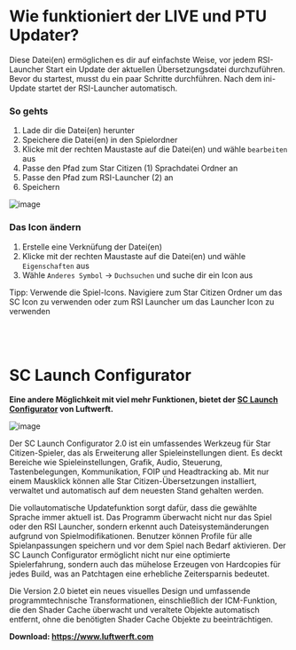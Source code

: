 # Wie funktioniert der LIVE und PTU Updater?
Diese Datei(en) ermöglichen es dir auf einfachste Weise, vor jedem RSI-Launcher Start ein Update der aktuellen Übersetzungsdatei durchzuführen. Bevor du startest, musst du ein paar Schritte durchführen. Nach dem ini-Update startet der RSI-Launcher automatisch.

### So gehts

1. Lade dir die Datei(en) herunter
2. Speichere die Datei(en) in den Spielordner
3. Klicke mit der rechten Maustaste auf die Datei(en) und wähle `bearbeiten` aus
4. Passe den Pfad zum Star Citizen (1) Sprachdatei Ordner an
5. Passe den Pfad zum RSI-Launcher (2) an
6. Speichern

![image](https://i.imgur.com/dbpGOEq.png)
<br/>

### Das Icon ändern
1. Erstelle eine Verknüfung der Datei(en)
2. Klicke mit der rechten Maustaste auf die Datei(en) und wähle `Eigenschaften` aus
3. Wähle `Anderes Symbol` -> `Duchsuchen` und suche dir ein Icon aus

Tipp: Verwende die Spiel-Icons. Navigiere zum Star Citizen Ordner um das SC Icon zu verwenden oder zum RSI Launcher um das Launcher Icon zu verwenden
<br/><br/><br/><br/>

# SC Launch Configurator

**<p>Eine andere Möglichkeit mit viel mehr Funktionen, bietet der [SC Launch Configurator](https://www.luftwerft.com/) von Luftwerft.</p>**

![image](https://www.luftwerft.com/images/sclc_en.png)

<p>Der SC Launch Configurator 2.0 ist ein umfassendes Werkzeug für Star Citizen-Spieler, das als Erweiterung aller Spieleinstellungen dient. Es deckt Bereiche wie Spieleinstellungen, Grafik, Audio, Steuerung, Tastenbelegungen, Kommunikation, FOIP und Headtracking ab. Mit nur einem Mausklick können alle Star Citizen-Übersetzungen installiert, verwaltet und automatisch auf dem neuesten Stand gehalten werden.</p>
  
<p>Die vollautomatische Updatefunktion sorgt dafür, dass die gewählte Sprache immer aktuell ist. Das Programm überwacht nicht nur das Spiel oder den RSI Launcher, sondern erkennt auch Dateisystemänderungen aufgrund von Spielmodifikationen. Benutzer können Profile für alle Spielanpassungen speichern und vor dem Spiel nach Bedarf aktivieren. Der SC Launch Configurator ermöglicht nicht nur eine optimierte Spielerfahrung, sondern auch das mühelose Erzeugen von Hardcopies für jedes Build, was an Patchtagen eine erhebliche Zeitersparnis bedeutet.</p>
  
<p>Die Version 2.0 bietet ein neues visuelles Design und umfassende programmtechnische Transformationen, einschließlich der ICM-Funktion, die den Shader Cache überwacht und veraltete Objekte automatisch entfernt, ohne die benötigten Shader Cache Objekte zu beeinträchtigen.</p>

**<p>Download: https://www.luftwerft.com</p>**
